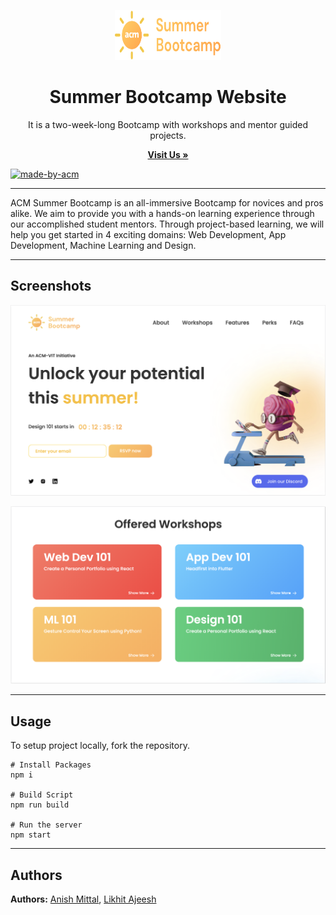 <!-- ![ACM-HEADER](https://user-images.githubusercontent.com/14032427/92643737-e6252e00-f2ff-11ea-8a51-1f1b69caba9f.png) -->
<p align='center'>
  <a href="https://github.com/ACM-VIT/bootcamp-2021-frontend
  ">
  <img src="src/images/logo.svg" alt="Logo" width="170" height="80">
  </a>

  <h1 align="center"> Summer Bootcamp Website </h1>

  <p align="center"> 
  It is a two-week-long Bootcamp with workshops and mentor guided projects.
  </p>
</p>
<p align="center">
<a href="https://bootcamp.acmvit.in/"><strong>Visit Us »</strong></a>
</p>

<p>
  <a href="https://acmvit.in/" target="_blank">
    <img alt="made-by-acm" src="https://img.shields.io/badge/MADE%20BY-ACM%20VIT-blue?style=for-the-badge" />
  </a>
    <!-- Uncomment the below line to add the license badge. Make sure the right license badge is reflected. -->
    <!-- <img alt="license" src="https://img.shields.io/badge/License-MIT-green.svg?style=for-the-badge" /> -->
    <!-- forks/stars/tech stack in the form of badges from https://shields.io/ -->
</p>

---

ACM Summer Bootcamp is an all-immersive Bootcamp for novices and pros alike. We aim to provide you with a hands-on learning experience through our accomplished student mentors. Through project-based learning, we will help you get started in 4 exciting domains: Web Development, App Development, Machine Learning and Design.

---

## Screenshots

![Landing](./src/images/landing.png)

![Workshop](./src/images/Workshop.png)

---

## Usage

<!-- How To, Features, Installation etc. as subheadings in this section. example-->

To setup project locally, fork the repository.

```
# Install Packages
npm i

# Build Script
npm run build

# Run the server
npm start
```

---

## Authors

**Authors:**
[Anish Mittal](https://github.com/ANISH0309),
[Likhit Ajeesh](https://github.com/Likkiii)

<!-- **Contributors:** Generate contributors list using this link - https://contributors-img.web.app/preview -->
